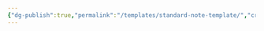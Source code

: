 ```yaml
---
{"dg-publish":true,"permalink":"/templates/standard-note-template/","created":"2025-10-09T09:38:18.402+01:00","updated":"2025-10-09T09:40:09.626+01:00"}
---
```


